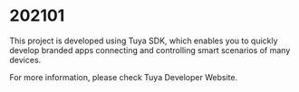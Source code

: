 # 202101
This project is developed using Tuya SDK, which enables you to quickly develop branded apps connecting and controlling smart scenarios of many devices.

For more information, please check Tuya Developer Website.
